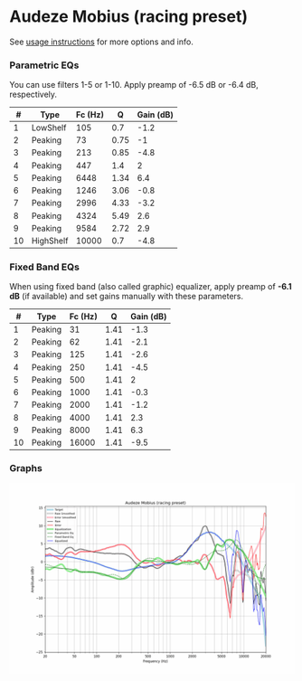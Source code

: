# Audeze Mobius (racing preset)
See [usage instructions](https://github.com/jaakkopasanen/AutoEq#usage) for more options and info.

### Parametric EQs
You can use filters 1-5 or 1-10. Apply preamp of -6.5 dB or -6.4 dB, respectively.

|   # | Type      |   Fc (Hz) |    Q |   Gain (dB) |
|-----|-----------|-----------|------|-------------|
|   1 | LowShelf  |       105 | 0.7  |        -1.2 |
|   2 | Peaking   |        73 | 0.75 |        -1   |
|   3 | Peaking   |       213 | 0.85 |        -4.8 |
|   4 | Peaking   |       447 | 1.4  |         2   |
|   5 | Peaking   |      6448 | 1.34 |         6.4 |
|   6 | Peaking   |      1246 | 3.06 |        -0.8 |
|   7 | Peaking   |      2996 | 4.33 |        -3.2 |
|   8 | Peaking   |      4324 | 5.49 |         2.6 |
|   9 | Peaking   |      9584 | 2.72 |         2.9 |
|  10 | HighShelf |     10000 | 0.7  |        -4.8 |

### Fixed Band EQs
When using fixed band (also called graphic) equalizer, apply preamp of **-6.1 dB** (if available) and set gains manually with these parameters.

|   # | Type    |   Fc (Hz) |    Q |   Gain (dB) |
|-----|---------|-----------|------|-------------|
|   1 | Peaking |        31 | 1.41 |        -1.3 |
|   2 | Peaking |        62 | 1.41 |        -2.1 |
|   3 | Peaking |       125 | 1.41 |        -2.6 |
|   4 | Peaking |       250 | 1.41 |        -4.5 |
|   5 | Peaking |       500 | 1.41 |         2   |
|   6 | Peaking |      1000 | 1.41 |        -0.3 |
|   7 | Peaking |      2000 | 1.41 |        -1.2 |
|   8 | Peaking |      4000 | 1.41 |         2.3 |
|   9 | Peaking |      8000 | 1.41 |         6.3 |
|  10 | Peaking |     16000 | 1.41 |        -9.5 |

### Graphs
![](./Audeze%20Mobius%20(racing%20preset).png)
